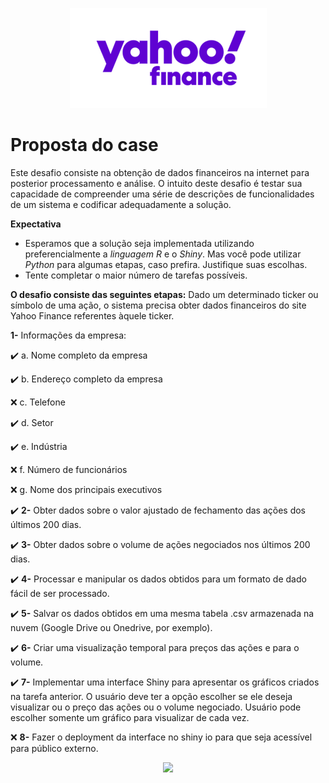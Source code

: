 <p align="center"> 
<img src="yahoo.png">
</p>

# Proposta do case

Este desafio consiste na obtenção de dados financeiros na internet para posterior processamento e análise. O intuito deste desafio é testar sua capacidade de compreender uma série de descrições de funcionalidades de um sistema e codificar
adequadamente a solução.

**Expectativa**
* Esperamos que a solução seja implementada utilizando
preferencialmente a *linguagem R* e o *Shiny*. Mas você pode utilizar *Python* para algumas etapas, caso prefira. Justifique suas escolhas.
* Tente completar o maior número de tarefas possíveis. 

**O desafio consiste das seguintes etapas:**
Dado um determinado ticker ou símbolo de uma ação, o sistema precisa obter dados financeiros do site Yahoo Finance referentes àquele ticker. 

**1-** Informações da empresa:

:heavy_check_mark: a. Nome completo da empresa 

:heavy_check_mark: b. Endereço completo da empresa

:x: c. Telefone

:heavy_check_mark: d. Setor

:heavy_check_mark: e. Indústria

:x: f. Número de funcionários

:x: g. Nome dos principais executivos

:heavy_check_mark: **2-** Obter dados sobre o valor ajustado de fechamento das ações dos últimos 200 dias.

:heavy_check_mark: **3-** Obter dados sobre o volume de ações negociados nos últimos 200 dias.

:heavy_check_mark: **4-** Processar e manipular os dados obtidos para um formato de dado fácil de ser
processado.

:heavy_check_mark: **5-** Salvar os dados obtidos em uma mesma tabela .csv armazenada na nuvem (Google Drive ou Onedrive, por exemplo).

:heavy_check_mark: **6-** Criar uma visualização temporal para preços das ações e para o volume.

:heavy_check_mark: **7-** Implementar uma interface Shiny para apresentar os gráficos criados na tarefa anterior. O usuário deve ter a opção escolher se ele deseja visualizar ou o preço das ações ou o volume negociado. Usuário pode escolher somente um gráfico para visualizar de cada vez.

:x: **8-** Fazer o deployment da interface no shiny io para que seja acessível para
público externo. 

<p align="center"> 
<img src="https://media.giphy.com/media/3oz8xTNxIYYo7sblK0/giphy.gif">
</p>




